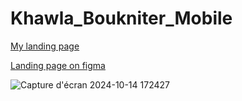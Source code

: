 # Khawla_Boukniter_Mobile
[My landing page](https://youcode-classe-e-2024-2025.github.io/Khawla_Boukniter_Mobile/)

[Landing page on figma](https://www.figma.com/proto/b9axTiDljzCXCitaJr2Uoj/Untitled?node-id=0-1&t=u0yrAF8bKyLDwkaW-1)

![Capture d'écran 2024-10-14 172427](https://github.com/user-attachments/assets/061a638f-a5f7-4e0e-b17e-67c53978b85d)
